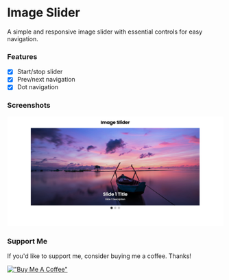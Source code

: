 # Image Slider

A simple and responsive image slider with essential controls for easy navigation.

### Features

- [x] Start/stop slider
- [x] Prev/next navigation
- [x] Dot navigation

### Screenshots

![Image Slider](https://raw.githubusercontent.com/refinedguides/image-slider/main/screenshot.png)

### Support Me

If you'd like to support me, consider buying me a coffee. Thanks!

[!["Buy Me A Coffee"](https://www.buymeacoffee.com/assets/img/custom_images/black_img.png)](https://www.buymeacoffee.com/refinedguides)
